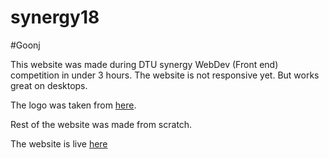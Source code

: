 # synergy18

#Goonj

This website was made during DTU synergy WebDev (Front end) competition in under 3 hours.
The website is not responsive yet. But works great on desktops.

The logo was taken from [here](https://goonj.org/). 

Rest of the website was made from scratch.

The website is live [here](https://dakshvarshneya.github.io/synergy2018/)
